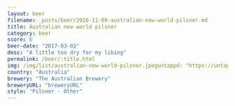 ```yaml
---
layout: beer
filename: _posts/beer/2016-11-09-australian-new-world-pilsner.md
title: Australian new world pilsner
category: beer
score: 6
beer-date: "2017-03-03"
desc: "A little too dry for my liking"
permalink: /beer/:title.html
img: /img/list/australian-new-world-pilsner.jpeguntappd: "https://untappd.com/b/the-australian-brewery-new-world-pilsner/1340861"
country: "Australia"
brewery: "The Australian Brewery"
breweryURL: "breweryURL"
style: "Pilsner - Other"
---
```

